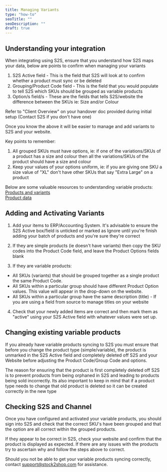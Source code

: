 ```yaml
---
title: Managing Variants 
type: "how-to"
seoTitle: ""
seoDescription: ""
draft: true
---
```


## Understanding your integration

When integrating using S2S, ensure that you understand how S2S maps your data, below are points to confirm when managing your variants

1. S2S Active field - This is the field that S2S will look at to confirm whether a product must sync or be deleted
2. Grouping/Product Code field - This is the field that you would populate to tell S2S which SKUs should be grouped as variable products
3. Option/s field/s - These are the fields that tells S2S/website the difference between the SKUs ie: Size and/or Colour

Refer to "Client Overview" on your handover doc provided during initial setup (Contact S2S if you don't have one)

Once you know the above it will be easier to manage and add variants to S2S and your website.

Key points to remember:

1. All grouped SKUs must have options, ie: if one of the variations/SKUs of a product has a size and colour then all the variations/SKUs of the product should have a size and colour
2. Keep your values of your options uniform, ie: if you are giving one SKU a size value of "XL" don't have other SKUs that say "Extra Large" on a product

Below are some valuable resources to understanding  variable products:  
[Products and variants](/documentation/key-concepts/products-variants/)  
[Product data](/articles/product-data-what-you-need-to-know/)

## Adding and Activating Variants

1. Add your items to ERP/Accounting System. It's advisable to ensure the S2S Active box/field is unticked or marked as Ignore until you're finish adding your batch of products and you're sure they're correct

2. If they are simple products (ie doesn't have variants) then copy the SKU codes into the Product Code field, and leave the Product Options fields blank

3. If they are variable products:
- All SKUs (variants) that should be grouped together as a single product the same Product Code.
- All SKUs within a particular group should have different Product Option values. This value will appear in the drop-down on the website.
- All SKUs within a particular group have the same description (title) - If you are using a field from source to manage titles on your website

4. Check that your newly added items are correct and then mark them as "active" using your S2S Active field with whatever values were set up.

## Changing existing variable products

If you already have variable products syncing to S2S you must ensure that before you change the product type (simple/variable), the product is unmarked in the S2S Active field and completely deleted off S2S and your Website before adjusting the Product Code/Group Code and options.

The reason for ensuring that the product is first completely deleted off S2S is to prevent products from being orphaned in S2S and leading to products being sold incorrectly. Its also important to keep in mind that if a product type needs to change that old product is deleted so it can be created correctly in the new type

## Checking S2S and Channel

Once you have configured and activated your variable products, you should sign into S2S and check that the correct SKU's have been grouped and that the option are all correct within the grouped products.

If they appear to be correct in S2S, check your website and confirm that the product is displayed as expected.
If there are any issues with the products try to ascertain why and follow the steps above to correct.

Should you not be able to get your variable products syncing correctly, contact support@stock2shop.com for assistance.